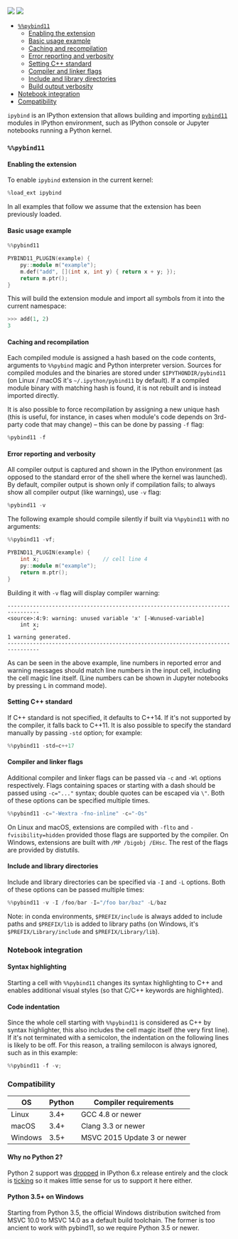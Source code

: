 ![](https://travis-ci.org/aldanor/ipybind.svg?branch=master)
![](https://ci.appveyor.com/api/projects/status/github/aldanor/ipybind?branch=master&svg=true)

- [`%%pybind11`](#pybind11)
  - [Enabling the extension](#enabling-the-extension)
  - [Basic usage example](#basic-usage-example)
  - [Caching and recompilation](#caching-and-recompilation)
  - [Error reporting and verbosity](#error-reporting-and-verbosity)
  - [Setting C++ standard](#setting-c-standard)
  - [Compiler and linker flags](#compiler-and-linker-flags)
  - [Include and library directories](#include-and-library-directories)
  - [Build output verbosity](#build-output-verbosity)
- [Notebook integration](#notebook-integration)
- [Compatibility](#compatibility)

`ipybind` is an IPython extension that allows building and importing 
[`pybind11`](https://github.com/pybind/pybind11) modules in IPython environment, 
such as IPython console or Jupyter notebooks running a Python kernel.

### `%%pybind11`

#### Enabling the extension

To enable `ipybind` extension in the current kernel:

```python
%load_ext ipybind
```

In all examples that follow we assume that the extension has been previously loaded.

#### Basic usage example

```cpp
%%pybind11

PYBIND11_PLUGIN(example) {
    py::module m("example");
    m.def("add", [](int x, int y) { return x + y; });
    return m.ptr();
}
```

This will build the extension module and import all symbols from it into the current namespace:

```python
>>> add(1, 2)
3
```

#### Caching and recompilation

Each compiled module is assigned a hash based on the code contents, arguments to `%%pybind` magic and Python 
interpreter version. Sources for compiled modules and the binaries are stored under `$IPYTHONDIR/pybind11`
(on Linux / macOS it's `~/.ipython/pybind11` by default). If a compiled module binary with matching hash 
is found, it is not rebuilt and is instead imported directly.

It is also possible to force recompilation by assigning a new unique hash (this is useful, for instance, 
in cases when module's code depends on 3rd-party code that may change) – this can be done by passing 
`-f` flag:

```cpp
%pybind11 -f
```

#### Error reporting and verbosity

All compiler output is captured and shown in the IPython environment (as opposed to the standard
error of the shell where the kernel was launched). By default, compiler output is shown only if 
compilation fails; to always show all compiler output (like warnings), use `-v`  flag:

```cpp
%pybind11 -v
```

The following example should compile silently if built via `%%pybind11` with no arguments:

```cpp
%%pybind11 -vf;

PYBIND11_PLUGIN(example) {
    int x;                    // cell line 4
    py::module m("example");
    return m.ptr();
}
```

Building it with `-v` flag will display compiler warning:

```log
--------------------------------------------------------------------------------
<source>:4:9: warning: unused variable 'x' [-Wunused-variable]
    int x;
        ^
1 warning generated.
--------------------------------------------------------------------------------
```

As can be seen in the above example, line numbers in reported error and warning messages should
match line numbers in the input cell, including the cell magic line itself. (Line numbers can be 
shown in Jupyter notebooks by pressing `L` in command mode).

#### Setting C++ standard

If C++ standard is not specified, it defaults to C++14. If it's not supported by the compiler,
it falls back to C++11. It is also possible to specify the standard manually by passing `-std` 
option; for example:

```cpp
%%pybind11 -std=c++17
```

#### Compiler and linker flags

Additional compiler and linker flags can be passed via `-c` and `-Wl` options respectively.
Flags containing spaces or starting with a dash should be passed using `-c="..."` syntax; 
double quotes can be escaped via `\"`. Both of these options can be specified multiple times.

```cpp
%%pybind11 -c="-Wextra -fno-inline" -c="-Os"
```

On Linux and macOS, extensions are compiled with `-flto` and `-fvisibility=hidden` provided
those flags are supported by the compiler. On Windows, extensions are built with
`/MP /bigobj /EHsc`. The rest of the flags are provided by distutils.

#### Include and library directories

Include and library directories can be specified via `-I` and `-L` options. Both of these
options can be passed multiple times:

```cpp
%%pybind11 -v -I /foo/bar -I="/foo bar/baz" -L/baz
```

Note: in conda environments, `$PREFIX/include` is always added to include paths and
`$PREFIX/lib` is added to library paths (on Windows, it's `$PREFIX/Library/include`
and `$PREFIX/Library/lib`).

### Notebook integration

#### Syntax highlighting

Starting a cell with `%%pybind11` changes its syntax highlighting to C++ and enables 
additional visual styles (so that C/C++ keywords are highlighted).

#### Code indentation

Since the whole cell starting with `%%pybind11` is considered as C++ by syntax highlighter,
this also includes the cell magic itself (the very first line). If it's not terminated 
with a semicolon, the indentation on the following lines is likely to be off. For this 
reason, a trailing semilocon is always ignored, such as in this example:

```cpp
%%pybind11 -f -v;
```

### Compatibility

| OS | Python | Compiler requirements |
| --- | --- | --- |
| Linux | 3.4+ | GCC 4.8 or newer |
| macOS | 3.4+ | Clang 3.3 or newer |
| Windows | 3.5+ | MSVC 2015 Update 3 or newer |

#### Why no Python 2?

Python 2 support was [dropped](http://blog.jupyter.org/2017/04/19/release-of-ipython-6-0/#sunsettingpython2support) 
in IPython 6.x release entirely and the clock is [ticking](https://pythonclock.org) so it makes little sense for 
us to support it here either.

#### Python 3.5+ on Windows

Starting from Python 3.5, the official Windows distribution switched from MSVC 10.0 to MSVC 14.0 as a default
build toolchain. The former is too ancient to work with pybind11, so we require Python 3.5 or newer.

